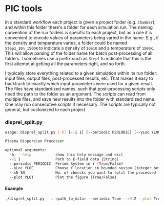 # PIC tools

In a standard workflow each project is given a project folder (e.g. `Chamber`),
and within this folder there's a folder for each simulation run. The naming
convention of the run folders is specific to each project, but as a rule it is
convenient to encode values of parameters being varied in the name. E.g., if
the density and temperature varies, a folder could be named `Step1_10n_1500K`
to indicate a density of `10e10` and a temperature of `1500K`. This will allow
parsing of the folder name for batch post-processing of all folders. I
sometimes use a prefix such as `Step1` to indicate that this is the first
attempt at getting all the parameters right, and so forth.

I typically store everything related to a given simulation within its run
folder: input files, output files, post-processed results, etc. That makes it
easy to backtrack to exactly which input parameters were used for a given
result. The files have standardized names, such that post-processing scripts
only need the path to the folder as an argument. The scripts can read from
multiple files, and save new results into the folder with standardized name.
One may run consecutive scripts if necessary. The scripts are typically not
general, but customized to each project.

### disprel_split.py
``` bash
usage: disprel_split.py [-h] [--i I] [--periodic PERIODIC] [--yLoc YLOC] [--sN SN] [--plot PLOT]

Plasma Dispersion Processor

optional arguments:
  -h, --help           show this help message and exit
  --i I                Path to E-field data (String)
  --periodic PERIODIC  Period System in Y (True/False)
  --yLoc YLOC          Choose Y location in bounded system (integer between 0,Ny)
  --sN SN              No. of chuncks you want to split the processed file (integer between 1,N)
  --plot PLOT          Plot the figure (True/False)
```
#### Example
``` bash
./disprel_split.py --i <path_to_data> --periodic True --sN 2 --plot True
```
